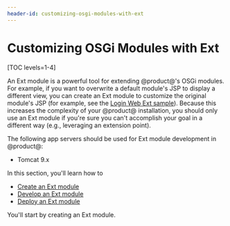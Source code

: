 ```yaml
---
header-id: customizing-osgi-modules-with-ext
---
```


# Customizing OSGi Modules with Ext

[TOC levels=1-4]

An Ext module is a powerful tool for extending @product@'s OSGi modules. For
example, if you want to overwrite a default module's JSP to display a different
view, you can create an Ext module to customize the original module's JSP (for
example, see the
[Login Web Ext sample](/docs/7-2/reference/-/knowledge_base/r/login-web-ext)).
Because this increases the complexity of your @product@ installation, you should
only use an Ext module if you're sure you can't accomplish your goal in a
different way (e.g., leveraging an extension point).

The following app servers should be used for Ext module development in
@product@:

- Tomcat 9.x

In this section, you'll learn how to

- [Create an Ext module](/docs/7-2/customization/-/knowledge_base/c/creating-an-ext-module)
- [Develop an Ext module](/docs/7-2/customization/-/knowledge_base/c/developing-an-ext-module)
- [Deploy an Ext module](/docs/7-2/customization/-/knowledge_base/c/deploying-an-ext-module)

You'll start by creating an Ext module.
